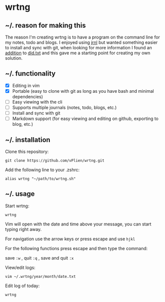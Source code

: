 # wrtng



## ~/. reason for making this
The reason I'm creating wrtng is to have a program on the command line for my notes, todo and blogs.
I enjoyed using [jrnl](https://jrnl.sh/) but wanted something easier to install and sync with git, when looking for more information I found an [addition](https://marmelab.com/blog/2018/11/08/a-developers-diary.html) to [did.txt](https://theptrk.com/2018/07/11/did-txt-file/) and this gave me a starting point for creating my own solution. 

## ~/. functionality
- [x] Editing in vim 
- [x] Portable (easy to clone with git as long as you have bash and minimal dependencies)
- [ ] Easy viewing with the cli
- [ ] Supports multiple journals (notes, todo, blogs, etc.)
- [ ] Install and sync with git
- [ ] Markdown support (for easy viewing and editing on github, exporting to blog, etc.) 

## ~/. installation
Clone this repository:
```
git clone https://github.com/vPlien/wrtng.git
```

Add the following line to your .zshrc:
```
alias wrtng "~/path/to/wrtng.sh"
```

## ~/. usage
Start wrtng: 
```
wrtng
```
Vim will open with the date and time above your message, you can start typing right away.

For navigation use the arrow keys or press escape and use `hjkl` 

For the following functions press escape and then type the command:

save `:w` , quit `:q` , save and quit `:x`


View/edit logs:
```
vim ~/.wrtng/year/month/date.txt
```
Edit log of today:
```
wrtng
```

